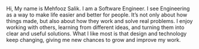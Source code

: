 Hi,
My name is Mehfooz Salik. I am a Software Engineer. I see Engineering as a way to make life easier and better for people. It’s not only about how things made, but also about how they work and solve real problems. I enjoy working with others, learning from different ideas, and turning them into clear and useful solutions. What I like most is that design and technology keep changing, giving me new chances to grow and improve my work.

<!---
mehfoozsalik/mehfoozsalik is a ✨ special ✨ repository because its `README.md` (this file) appears on your GitHub profile.
You can click the Preview link to take a look at your changes.
--->
